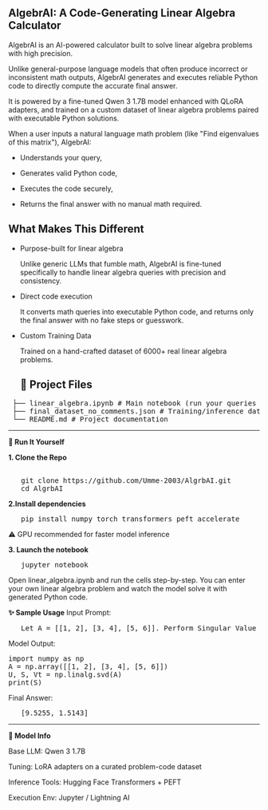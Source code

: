 ## AlgebrAI: A Code-Generating Linear Algebra Calculator
AlgebrAI is an AI-powered calculator built to solve linear algebra problems with high precision.

Unlike general-purpose language models that often produce incorrect or inconsistent math outputs, AlgebrAI generates and executes reliable Python code to directly compute the accurate final answer.

It is powered by a fine-tuned Qwen 3 1.7B model enhanced with QLoRA adapters, and trained on a custom dataset of linear algebra problems paired with executable Python solutions.

When a user inputs a natural language math problem (like "Find eigenvalues of this matrix"), AlgebrAI:

- Understands your query,

- Generates valid Python code,

- Executes the code securely,

- Returns the final answer with no manual math required.
   
## What Makes This Different

- Purpose-built for linear algebra
  
  Unlike generic LLMs that fumble math, AlgebrAI is fine-tuned specifically to handle linear algebra queries with precision and consistency.
- Direct code execution
  
  It converts math queries into executable Python code, and returns only the final answer with no fake steps or guesswork.
- Custom Training Data
  
  Trained on a hand-crafted dataset of 6000+ real linear algebra problems.


  ## 📂 Project Files
<pre> ├── linear_algebra.ipynb # Main notebook (run your queries here) 
 ├── final_dataset_no_comments.json # Training/inference dataset
 └── README.md # Project documentation </pre>
---------------------------------------------------------------------------------------------------------------------------------------------------------------------------------------------------------------------
**🚀 Run It Yourself**

**1. Clone the Repo**
<pre> 
   git clone https://github.com/Umme-2003/AlgrbAI.git 
   cd AlgrbAI 
</pre>

**2.Install dependencies**
<pre>
   pip install numpy torch transformers peft accelerate
</pre>
⚠️ GPU recommended for faster model inference

**3. Launch the notebook**
<pre>
   jupyter notebook
</pre>

Open linear_algebra.ipynb and run the cells step-by-step.
You can enter your own linear algebra problem and watch the model solve it with generated Python code.

**✨ Sample Usage**
Input Prompt: 
<pre>
   Let A = [[1, 2], [3, 4], [5, 6]]. Perform Singular Value Decomposition (SVD) on matrix A and return its singular values.
</pre>
Model Output:
<pre>
import numpy as np
A = np.array([[1, 2], [3, 4], [5, 6]])
U, S, Vt = np.linalg.svd(A)
print(S)
</pre>
Final Answer:
<pre>
   [9.5255, 1.5143]
</pre>
_____________________________________________________________________________________________________________________________________________________________________________________________________________________
**🧠 Model Info**

Base LLM: Qwen 3 1.7B

Tuning: LoRA adapters on a curated problem-code dataset

Inference Tools: Hugging Face Transformers + PEFT

Execution Env: Jupyter / Lightning AI





